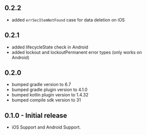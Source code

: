 ## 0.2.2

* added `errSecItemNotFound` case for data deletion on iOS

## 0.2.1

* added lifecycleState check in Android
* added lockout and lockoutPermanent error types (only works on Android)

## 0.2.0

* bumped gradle version to 6.7
* bumped gradle plugin version to 4.1.0
* bumped kotlin plugin version to 1.4.32
* bumped compile sdk version to 31

## 0.1.0 - Initial release

* iOS Support and Android Support.

